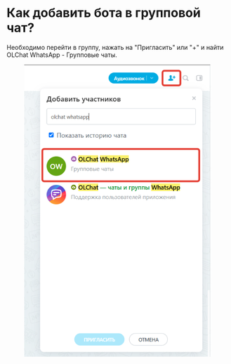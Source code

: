 # Как добавить бота в групповой чат?

Необходимо перейти в группу, нажать на "Пригласить" или "+" и найти OLChat WhatsApp - Групповые чаты.

<figure><img src="../../.gitbook/assets/2024-11-05_17-43-05.png" alt=""><figcaption></figcaption></figure>
